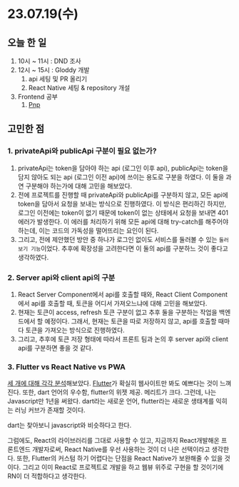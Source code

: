 # 23.07.19(수)

## 오늘 한 일

1. 10시 ~ 11시 : DND 조사
2. 12시 ~ 15시 : Gloddy 개발
   1. api 세팅 및 PR 올리기
   2. React Native 세팅 & repository 개설
3. Frontend 공부
   1. [Pnp](https://helloinyong.tistory.com/341)

## 고민한 점
### 1. privateApi와 publicApi 구분이 필요 없는가?
1. privateApi는 token을 담아야 하는 api (로그인 이후 api), publicApi는 token을 담지 않아도 되는 api (로그인 이전 api)에 쓰이는 용도로 구분을 하였다. 이 둘을 과연 구분해야 하는가에 대해 고민을 해보았다.
2. 전에 프로젝트를 진행할 때 privateApi와 publicApi를 구분하지 않고, 모든 api에 token을 담아서 요청을 보내는 방식으로 진행하였다. 이 방식은 편리하긴 하지만, 로그인 이전에는 token이 없기 때문에 token이 없는 상태에서 요청을 보내면 401 에러가 발생한다. 이 에러를 처리하기 위해 모든 api에 대해 try-catch를 해주어야 하는데, 이는 코드의 가독성을 떨어뜨리는 요인이 된다.
3. 그리고, 전에 제안했던 방안 중 하나가 로그인 없이도 서비스를 둘러볼 수 있는 `둘러보기 기능`이었다. 추후에 확장성을 고려한다면 이 둘의 api를 구분하느 것이 좋다고 생각하였다.

### 2. Server api와 client api의 구분
1. React Server Component에서 api를 호출할 때와, React Client Component에서 api를 호출할 때, 토큰을 어디서 가져오느냐에 대해 고민을 해보았다.
2. 현재는 토큰이 access, refresh 토큰 구분이 없고 추후 둘을 구분하는 작업을 백엔드에서 할 예정이다. 그래서, 현재는 토큰을 따로 저장하지 않고, api를 호출할 때마다 토큰을 가져오는 방식으로 진행하였다.
3. 그리고, 추후에 토큰 저장 형태에 따라서 프론트 팀과 논의 후 server api와 client api를 구분하면 좋을 것 같다.

### 3. Flutter vs React Native vs PWA
[세 개에 대해 각각 분석](https://github.com/gloddy-dev/gloddy-client/discussions/79)해보았다. [Flutter](https://flutter.dev/)가 확실히 웹사이트만 봐도 예쁘다는 것이 느껴진다. 또한, dart 언어의 우수함, flutter의 위젯 제공. 메리트가 크다. 그런데, 나는 Javascript만 1년을 써왔다. dart라는 새로운 언어, flutter라는 새로운 생태계를 익히는 러닝 커브가 존재할 것이다.

dart는 찾아보니 javascript와 비슷하다고 한다. 

그럼에도, React의 라이브러리를 그대로 사용할 수 있고, 지금까지 React개발해온 프론트엔드 개발자로써, React Native를 우선 사용하는 것이 더 나은 선택이라고 생각한다. 또한, Flutter의 커스텀 하기 어렵다는 단점을 React Native가 보완해줄 수 있을 것이다. 그리고 이미 React로 프로젝트로 개발을 하고 웹뷰 위주로 구현을 할 것이기에 RN이 더 적합하다고 생각한다.

